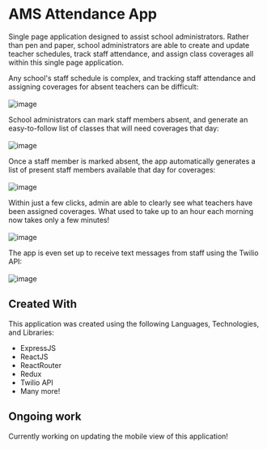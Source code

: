 # AMS Attendance App

Single page application designed to assist school administrators. Rather than pen and paper, school administrators are able to create and update teacher schedules, track staff attendance, and assign class coverages all within this single page application.

Any school's staff schedule is complex, and tracking staff attendance and assigning coverages for absent teachers can be difficult:
<br>
<br>
![image](https://github.com/JackPadalino/TeacherAttendanceApp/assets/97137486/9ad4bd79-30c6-46fc-b234-a9174efe7169)

School administrators can mark staff members absent, and generate an easy-to-follow list of classes that will need coverages that day:
<br>
<br>
![image](https://github.com/JackPadalino/TeacherAttendanceApp/assets/97137486/9b123ed2-7adf-4f25-93c8-8ae35fe51061)

Once a staff member is marked absent, the app automatically generates a list of present staff members available that day for coverages:
<br>
<br>
![image](https://github.com/JackPadalino/TeacherAttendanceApp/assets/97137486/e0943bf4-1f01-4aa8-a5f9-b17d9b834254)

Within just a few clicks, admin are able to clearly see what teachers have been assigned coverages. What used to take up to an hour each morning now takes only a few minutes!
<br>
<br>
![image](https://github.com/JackPadalino/TeacherAttendanceApp/assets/97137486/d6ebe284-acac-4b28-aea1-efcfae95f9c0)

The app is even set up to receive text messages from staff using the Twilio API:
<br>
<br>
![image](https://github.com/JackPadalino/TeacherAttendanceApp/assets/97137486/0d6ac304-7f31-4661-b337-1585668ec124)


## Created With

This application was created using the following Languages, Technologies, and Libraries:

- ExpressJS
- ReactJS
- ReactRouter
- Redux
- Twilio API
- Many more!

## Ongoing work

Currently working on updating the mobile view of this application!
